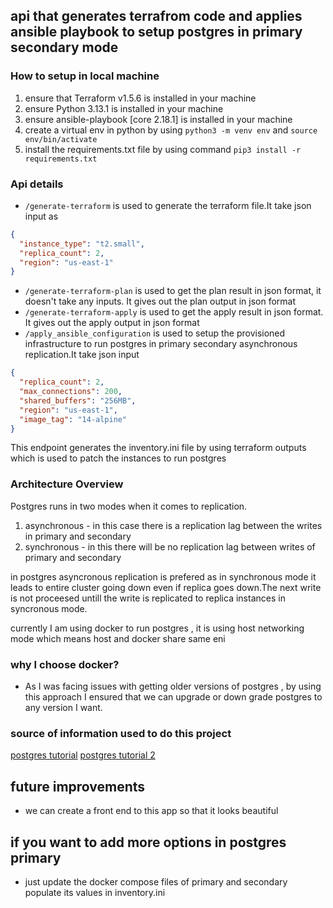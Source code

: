 ## api that generates terrafrom code and applies ansible playbook to setup postgres in primary secondary mode

### How to setup in local machine 
1. ensure that Terraform v1.5.6 is installed in your machine
2. ensure Python 3.13.1 is installed in your machine
3. ensure ansible-playbook [core 2.18.1] is installed in your machine
4. create a virtual env in python by using `python3 -m venv env` and `source env/bin/activate`
5. install the requirements.txt file by using command `pip3 install -r requirements.txt`



### Api details 
* `/generate-terraform` is used to generate the terraform file.It take json input as

```json
{
  "instance_type": "t2.small",
  "replica_count": 2,
  "region": "us-east-1"
}
```
* `/generate-terraform-plan` is used to get the plan result in json format, it doesn't take any inputs. It gives out the plan output in json format
* `/generate-terraform-apply` is used to get the apply result in json format. It gives out the apply output in json format
* `/apply_ansible_configuration` is used to setup the provisioned infrastructure to run postgres in primary secondary asynchronous replication.It take json input
```json
{
  "replica_count": 2,
  "max_connections": 200,
  "shared_buffers": "256MB",
  "region": "us-east-1",
  "image_tag": "14-alpine"
}
```
This endpoint generates the inventory.ini file by using terraform outputs which is used to patch the instances to run postgres

### Architecture Overview 
Postgres runs in two modes when it comes to replication.
1. asynchronous - in this case there is a replication lag between the writes in primary and secondary
2. synchronous - in this there will be no replication lag between writes of primary and secondary

in postgres asyncronous replication is prefered as in synchronous mode it leads to entire cluster going down even if replica goes down.The next write is not proceesed untill the write is replicated to replica instances in syncronous mode.

currently I am using docker to run postgres , it is using host networking mode which means host and docker share same eni

### why I choose docker?
* As I was facing issues with getting older versions of postgres , by using this approach I ensured that we can upgrade or down grade postgres to any version I want.

### source of information used to do this project
[postgres tutorial](https://www.youtube.com/watch?v=Jm7deC0mOyY)
[postgres tutorial 2 ](https://www.youtube.com/watch?v=UjrvaGvSCOI)

## future improvements 
* we can create a front end to this app so that it looks beautiful

## if you want to add more options in postgres primary
* just update the docker compose files of primary and secondary populate its values in inventory.ini





